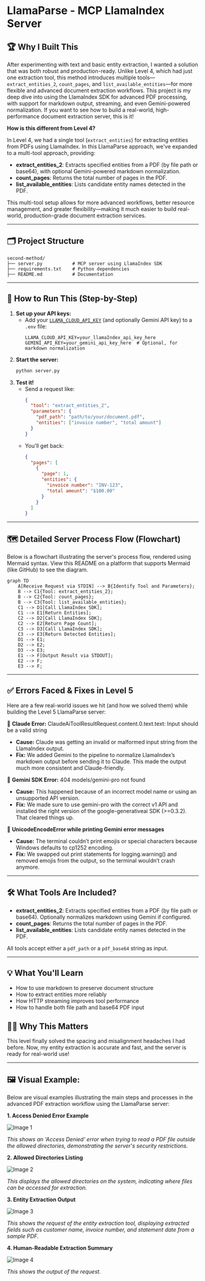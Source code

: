 # LlamaParse - MCP LlamaIndex Server

## 🏆 Why I Built This

After experimenting with text and basic entity extraction, I wanted a solution that was both robust and production-ready. Unlike Level 4, which had just one extraction tool, this method introduces multiple tools—`extract_entities_2`, `count_pages`, and `list_available_entities`—for more flexible and advanced document extraction workflows. This project is my deep dive into using the LlamaIndex SDK for advanced PDF processing, with support for markdown output, streaming, and even Gemini-powered normalization. If you want to see how to build a real-world, high-performance document extraction server, this is it!

**How is this different from Level 4?**

In Level 4, we had a single tool (`extract_entities`) for extracting entities from PDFs using LlamaIndex. In this LlamaParse approach, we've expanded to a multi-tool approach, providing:
- **extract_entities_2**: Extracts specified entities from a PDF (by file path or base64), with optional Gemini-powered markdown normalization.
- **count_pages**: Returns the total number of pages in the PDF.
- **list_available_entities**: Lists candidate entity names detected in the PDF.

This multi-tool setup allows for more advanced workflows, better resource management, and greater flexibility—making it much easier to build real-world, production-grade document extraction services.

---

## 🗂️ Project Structure

```
second-method/
├── server.py           # MCP server using LlamaIndex SDK
├── requirements.txt    # Python dependencies
├── README.md           # Documentation
```

---

## 🚀 How to Run This (Step-by-Step)

1. **Set up your API keys:**
   - Add your [`LLAMA_CLOUD_API_KEY`](https://cloud.llamaindex.ai/project/6d759a43-6134-4e3e-844f-2f4a6cd400a6) (and optionally Gemini API key) to a `.env` file:
     ```env
     LLAMA_CLOUD_API_KEY=your_llamaIndex_api_key_here
     GEMINI_API_KEY=your_gemini_api_key_here  # Optional, for markdown normalization
     ```
2. **Start the server:**
   ```bash
   python server.py
   ```
3. **Test it!**
   - Send a request like:
     ```json
     {
       "tool": "extract_entities_2",
       "parameters": {
         "pdf_path": "path/to/your/document.pdf",
         "entities": ["invoice number", "total amount"]
       }
     }
     ```
   - You'll get back:
     ```json
     {
       "pages": [
         {
           "page": 1,
           "entities": {
             "invoice number": "INV-123",
             "total amount": "$100.00"
           }
         }
       ]
     }
     ```

---

## 🗺️ Detailed Server Process Flow (Flowchart)

Below is a flowchart illustrating the server's process flow, rendered using Mermaid syntax. View this README on a platform that supports Mermaid (like GitHub) to see the diagram.

```mermaid
graph TD
    A[Receive Request via STDIN] --> B{Identify Tool and Parameters};
    B --> C1{Tool: extract_entities_2};
    B --> C2{Tool: count_pages};
    B --> C3{Tool: list_available_entities};
    C1 --> D1[Call LlamaIndex SDK];
    C1 --> E1[Return Entities];
    C2 --> D2[Call LlamaIndex SDK];
    C2 --> E2[Return Page Count];
    C3 --> D3[Call LlamaIndex SDK];
    C3 --> E3[Return Detected Entities];
    D1 --> E1;
    D2 --> E2;
    D3 --> E3;
    E1 --> F[Output Result via STDOUT];
    E2 --> F;
    E3 --> F;
```

---

## ✅ Errors Faced & Fixes in Level 5

Here are a few real-world issues we hit (and how we solved them) while building the Level 5 LlamaParse server:

🔴 **Claude Error:** ClaudeAiToolResultRequest.content.0.text.text: Input should be a valid string
- **Cause:** Claude was getting an invalid or malformed input string from the LlamaIndex output.
- **Fix:** We added Gemini to the pipeline to normalize LlamaIndex’s markdown output before sending it to Claude. This made the output much more consistent and Claude-friendly.


🔴 **Gemini SDK Error:** 404 models/gemini-pro not found
- **Cause:** This happened because of an incorrect model name or using an unsupported API version.
- **Fix:** We made sure to use gemini-pro with the correct v1 API and installed the right version of the google-generativeai SDK (>=0.3.2). That cleared things up.


🔴 **UnicodeEncodeError while printing Gemini error messages**
- **Cause:** The terminal couldn’t print emojis or special characters because Windows defaults to cp1252 encoding.
- **Fix:** We swapped out print statements for logging.warning() and removed emojis from the output, so the terminal wouldn’t crash anymore.

---

## 🛠️ What Tools Are Included?

- **extract_entities_2**: Extracts specified entities from a PDF (by file path or base64). Optionally normalizes markdown using Gemini if configured.
- **count_pages**: Returns the total number of pages in the PDF.
- **list_available_entities**: Lists candidate entity names detected in the PDF.

All tools accept either a `pdf_path` or a `pdf_base64` string as input.

---

## 💡 What You'll Learn
- How to use markdown to preserve document structure
- How to extract entities more reliably
- How HTTP streaming improves tool performance
- How to handle both file path and base64 PDF input

## 🧑‍💻 Why This Matters
This level finally solved the spacing and misalignment headaches I had before. Now, my entity extraction is accurate and fast, and the server is ready for real-world use!

---

## 🖼️ Visual Example:

Below are visual examples illustrating the main steps and processes in the advanced PDF extraction workflow using the LlamaParse server:

**1. Access Denied Error Example**

![Image 1](../../Images/Screenshot%202025-07-09%20200004.png)
  
  *This shows an 'Access Denied' error when trying to read a PDF file outside the allowed directories, demonstrating the server's security restrictions.*

**2. Allowed Directories Listing**

![Image 2](../../Images/Screenshot%202025-07-09%20200041.png)
  
  *This displays the allowed directories on the system, indicating where files can be accessed for extraction.*

**3. Entity Extraction Output**

![Image 3](../../Images/Screenshot%202025-07-09%20201025.png)
  
  *This shows the request of the entity extraction tool, displaying extracted fields such as customer name, invoice number, and statement date from a sample PDF.*

**4. Human-Readable Extraction Summary**

![Image 4](../../Images/Screenshot%202025-07-09%20201056.png)
 
  *This shows the output of the request.* 
